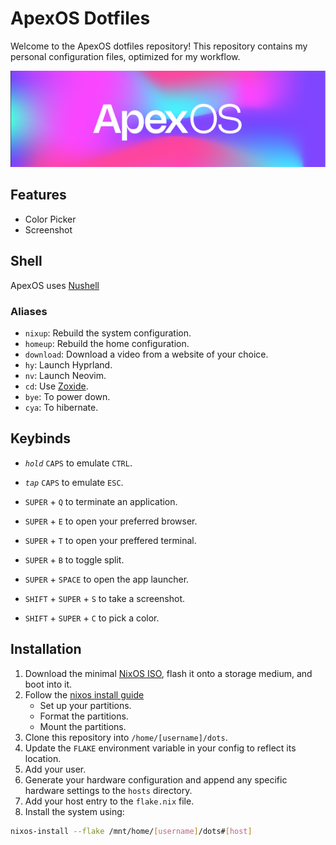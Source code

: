 # ApexOS Dotfiles

Welcome to the ApexOS dotfiles repository! This repository contains my personal configuration files, optimized for my workflow.

![Banner](./assets/github/banner.png)

## Features

- Color Picker
- Screenshot

## Shell 

ApexOS uses [Nushell](https://www.nushell.sh/)

### Aliases

- `nixup`: Rebuild the system configuration.
- `homeup`: Rebuild the home configuration.
- `download`: Download a video from a website of your choice.
- `hy`: Launch Hyprland.
- `nv`: Launch Neovim.
- `cd`: Use [Zoxide](https://github.com/ajeetdsouza/zoxide).
- `bye`: To power down.
- `cya`: To hibernate.

## Keybinds

- *`hold`* `CAPS` to emulate `CTRL`.
- *`tap`* `CAPS` to emulate `ESC`.
- `SUPER` + `Q` to terminate an application.
- `SUPER` + `E` to open your preferred browser.
- `SUPER` + `T` to open your preffered terminal.
- `SUPER` + `B` to toggle split.
- `SUPER` + `SPACE` to open the app launcher.

- `SHIFT` + `SUPER` + `S` to take a screenshot.
- `SHIFT` + `SUPER` + `C` to pick a color.

## Installation

1. Download the minimal [NixOS ISO](https://channels.nixos.org/nixos-24.05/latest-nixos-minimal-x86_64-linux.iso), flash it onto a storage medium, and boot into it.
2. Follow the [nixos install guide](https://nixos.org/manual/nixos/stable/#ch-installation)
   - Set up your partitions.
   - Format the partitions.
   - Mount the partitions.
5. Clone this repository into `/home/[username]/dots`.
6. Update the `FLAKE` environment variable in your config to reflect its location.
7. Add your user.
8. Generate your hardware configuration and append any specific hardware settings to the `hosts` directory.
9. Add your host entry to the `flake.nix` file.
10. Install the system using:
   ```bash
   nixos-install --flake /mnt/home/[username]/dots#[host]

